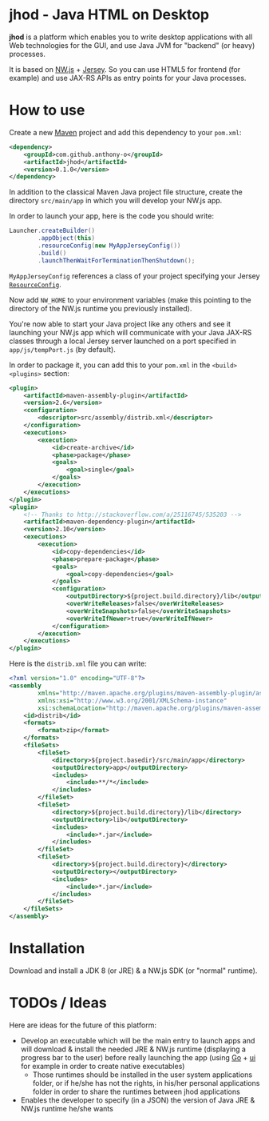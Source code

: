 # jhod - Java HTML on Desktop

**jhod** is a platform which enables you to write desktop applications with all Web technologies for the GUI, and use Java JVM for "backend" (or heavy) processes.

It is based on [NW.js](http://nwjs.io/) + [Jersey](http://jersey.java.net/). So you can use HTML5 for frontend (for example) and use JAX-RS APIs as entry points for your Java processes.

# How to use

Create a new [Maven](https://maven.apache.org/) project and add this dependency to your `pom.xml`:
```xml
<dependency>
    <groupId>com.github.anthony-o</groupId>
    <artifactId>jhod</artifactId>
    <version>0.1.0</version>
</dependency>
```

In addition to the classical Maven Java project file structure, create the directory `src/main/app` in which you will develop your NW.js app.

In order to launch your app, here is the code you should write:
```java
Launcher.createBuilder()
        .appObject(this)
        .resourceConfig(new MyAppJerseyConfig())
        .build()
        .launchThenWaitForTerminationThenShutdown();
```

`MyAppJerseyConfig` references a class of your project specifying your Jersey [`ResourceConfig`](https://jersey.java.net/nonav/apidocs/2.23.2/jersey/org/glassfish/jersey/server/ResourceConfig.html).

Now add `NW_HOME` to your environment variables (make this pointing to the directory of the NW.js runtime you previously installed).

You're now able to start your Java project like any others and see it launching your NW.js app which will communicate with your Java JAX-RS classes through a local Jersey server launched on a port specified in `app/js/tempPort.js` (by default).

In order to package it, you can add this to your `pom.xml` in the `<build><plugins>` section:
```xml
<plugin>
    <artifactId>maven-assembly-plugin</artifactId>
    <version>2.6</version>
    <configuration>
        <descriptor>src/assembly/distrib.xml</descriptor>
    </configuration>
    <executions>
        <execution>
            <id>create-archive</id>
            <phase>package</phase>
            <goals>
                <goal>single</goal>
            </goals>
        </execution>
    </executions>
</plugin>
<plugin>
    <!-- Thanks to http://stackoverflow.com/a/25116745/535203 -->
    <artifactId>maven-dependency-plugin</artifactId>
    <version>2.10</version>
    <executions>
        <execution>
            <id>copy-dependencies</id>
            <phase>prepare-package</phase>
            <goals>
                <goal>copy-dependencies</goal>
            </goals>
            <configuration>
                <outputDirectory>${project.build.directory}/lib</outputDirectory>
                <overWriteReleases>false</overWriteReleases>
                <overWriteSnapshots>false</overWriteSnapshots>
                <overWriteIfNewer>true</overWriteIfNewer>
            </configuration>
        </execution>
    </executions>
</plugin>
```

Here is the `distrib.xml` file you can write:
```xml
<?xml version="1.0" encoding="UTF-8"?>
<assembly
        xmlns="http://maven.apache.org/plugins/maven-assembly-plugin/assembly/1.1.2"
        xmlns:xsi="http://www.w3.org/2001/XMLSchema-instance"
        xsi:schemaLocation="http://maven.apache.org/plugins/maven-assembly-plugin/assembly/1.1.2 http://maven.apache.org/xsd/assembly-1.1.2.xsd">
    <id>distrib</id>
    <formats>
        <format>zip</format>
    </formats>
    <fileSets>
        <fileSet>
            <directory>${project.basedir}/src/main/app</directory>
            <outputDirectory>app</outputDirectory>
            <includes>
                <include>**/*</include>
            </includes>
        </fileSet>
        <fileSet>
            <directory>${project.build.directory}/lib</directory>
            <outputDirectory>lib</outputDirectory>
            <includes>
                <include>*.jar</include>
            </includes>
        </fileSet>
        <fileSet>
            <directory>${project.build.directory}</directory>
            <outputDirectory></outputDirectory>
            <includes>
                <include>*.jar</include>
            </includes>
        </fileSet>
    </fileSets>
</assembly>
```

# Installation
Download and install a JDK 8 (or JRE) & a NW.js SDK (or "normal" runtime).

# TODOs / Ideas

Here are ideas for the future of this platform:
 * Develop an executable which will be the main entry to launch apps and will download & install the needed JRE & NW.js runtime (displaying a progress bar to the user) before really launching the app (using [Go](https://golang.org/) + [ui](https://github.com/andlabs/ui) for example in order to create native executables)
   * Those runtimes should be installed in the user system applications folder, or if he/she has not the rights, in his/her personal applications folder in order to share the runtimes between jhod applications
 * Enables the developer to specify (in a JSON) the version of Java JRE & NW.js runtime he/she wants